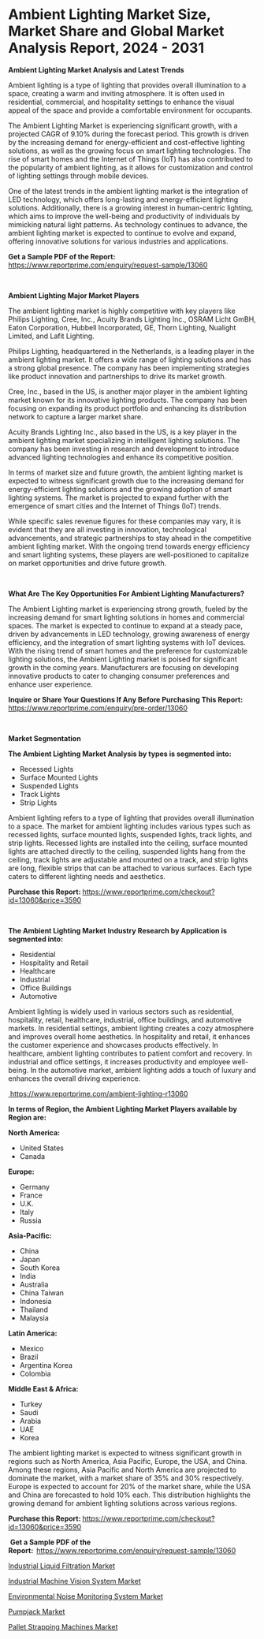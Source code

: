 <p><h1>Ambient Lighting Market Size, Market Share and Global Market Analysis Report, 2024 - 2031</h1></p><p><strong>Ambient Lighting Market Analysis and Latest Trends</strong></p>
<p><p>Ambient lighting is a type of lighting that provides overall illumination to a space, creating a warm and inviting atmosphere. It is often used in residential, commercial, and hospitality settings to enhance the visual appeal of the space and provide a comfortable environment for occupants.</p><p>The Ambient Lighting Market is experiencing significant growth, with a projected CAGR of 9.10% during the forecast period. This growth is driven by the increasing demand for energy-efficient and cost-effective lighting solutions, as well as the growing focus on smart lighting technologies. The rise of smart homes and the Internet of Things (IoT) has also contributed to the popularity of ambient lighting, as it allows for customization and control of lighting settings through mobile devices.</p><p>One of the latest trends in the ambient lighting market is the integration of LED technology, which offers long-lasting and energy-efficient lighting solutions. Additionally, there is a growing interest in human-centric lighting, which aims to improve the well-being and productivity of individuals by mimicking natural light patterns. As technology continues to advance, the ambient lighting market is expected to continue to evolve and expand, offering innovative solutions for various industries and applications.</p></p>
<p><strong>Get a Sample PDF of the Report:&nbsp;</strong> <a href="https://www.reportprime.com/enquiry/request-sample/13060">https://www.reportprime.com/enquiry/request-sample/13060</a></p>
<p>&nbsp;</p>
<p><strong>Ambient Lighting Major Market Players</strong></p>
<p><p>The ambient lighting market is highly competitive with key players like Philips Lighting, Cree, Inc., Acuity Brands Lighting Inc., OSRAM Licht GmBH, Eaton Corporation, Hubbell Incorporated, GE, Thorn Lighting, Nualight Limited, and Lafit Lighting. </p><p>Philips Lighting, headquartered in the Netherlands, is a leading player in the ambient lighting market. It offers a wide range of lighting solutions and has a strong global presence. The company has been implementing strategies like product innovation and partnerships to drive its market growth. </p><p>Cree, Inc., based in the US, is another major player in the ambient lighting market known for its innovative lighting products. The company has been focusing on expanding its product portfolio and enhancing its distribution network to capture a larger market share.</p><p>Acuity Brands Lighting Inc., also based in the US, is a key player in the ambient lighting market specializing in intelligent lighting solutions. The company has been investing in research and development to introduce advanced lighting technologies and enhance its competitive position.</p><p>In terms of market size and future growth, the ambient lighting market is expected to witness significant growth due to the increasing demand for energy-efficient lighting solutions and the growing adoption of smart lighting systems. The market is projected to expand further with the emergence of smart cities and the Internet of Things (IoT) trends.</p><p>While specific sales revenue figures for these companies may vary, it is evident that they are all investing in innovation, technological advancements, and strategic partnerships to stay ahead in the competitive ambient lighting market. With the ongoing trend towards energy efficiency and smart lighting systems, these players are well-positioned to capitalize on market opportunities and drive future growth.</p></p>
<p>&nbsp;</p>
<p><strong>What Are The Key Opportunities For Ambient Lighting Manufacturers?</strong></p>
<p><p>The Ambient Lighting market is experiencing strong growth, fueled by the increasing demand for smart lighting solutions in homes and commercial spaces. The market is expected to continue to expand at a steady pace, driven by advancements in LED technology, growing awareness of energy efficiency, and the integration of smart lighting systems with IoT devices. With the rising trend of smart homes and the preference for customizable lighting solutions, the Ambient Lighting market is poised for significant growth in the coming years. Manufacturers are focusing on developing innovative products to cater to changing consumer preferences and enhance user experience.</p></p>
<p><strong>Inquire or Share Your Questions If Any Before Purchasing This Report:</strong> <a href="https://www.reportprime.com/enquiry/pre-order/13060">https://www.reportprime.com/enquiry/pre-order/13060</a></p>
<p>&nbsp;</p>
<p><strong>Market Segmentation</strong></p>
<p><strong>The Ambient Lighting Market Analysis by types is segmented into:</strong></p>
<p><ul><li>Recessed Lights</li><li>Surface Mounted Lights</li><li>Suspended Lights</li><li>Track Lights</li><li>Strip Lights</li></ul></p>
<p><p>Ambient lighting refers to a type of lighting that provides overall illumination to a space. The market for ambient lighting includes various types such as recessed lights, surface mounted lights, suspended lights, track lights, and strip lights. Recessed lights are installed into the ceiling, surface mounted lights are attached directly to the ceiling, suspended lights hang from the ceiling, track lights are adjustable and mounted on a track, and strip lights are long, flexible strips that can be attached to various surfaces. Each type caters to different lighting needs and aesthetics.</p></p>
<p><strong>Purchase this Report:&nbsp;</strong><a href="https://www.reportprime.com/checkout?id=13060&price=3590">https://www.reportprime.com/checkout?id=13060&price=3590</a></p>
<p>&nbsp;</p>
<p><strong>The Ambient Lighting Market Industry Research by Application is segmented into:</strong></p>
<p><ul><li>Residential</li><li>Hospitality and Retail</li><li>Healthcare</li><li>Industrial</li><li>Office Buildings</li><li>Automotive</li></ul></p>
<p><p>Ambient lighting is widely used in various sectors such as residential, hospitality, retail, healthcare, industrial, office buildings, and automotive markets. In residential settings, ambient lighting creates a cozy atmosphere and improves overall home aesthetics. In hospitality and retail, it enhances the customer experience and showcases products effectively. In healthcare, ambient lighting contributes to patient comfort and recovery. In industrial and office settings, it increases productivity and employee well-being. In the automotive market, ambient lighting adds a touch of luxury and enhances the overall driving experience.</p></p>
<p><a href="https://www.reportprime.com/ambient-lighting-r13060">&nbsp;https://www.reportprime.com/ambient-lighting-r13060</a></p>
<p><strong>In terms of Region, the Ambient Lighting Market Players available by Region are:</strong></p>
<p>
    <p> <strong> North America: </strong>
        <ul>
            <li>United States</li>
            <li>Canada</li>
        </ul>
        </p> 
    <p> <strong> Europe: </strong>
        <ul>
            <li>Germany</li>
            <li>France</li>
            <li>U.K.</li>
            <li>Italy</li>
            <li>Russia</li>
        </ul>
        </p> 
    <p> <strong> Asia-Pacific: </strong>
        <ul>
            <li>China</li>
            <li>Japan</li>
            <li>South Korea</li>
            <li>India</li>
            <li>Australia</li>
            <li>China Taiwan</li>
            <li>Indonesia</li>
            <li>Thailand</li>
            <li>Malaysia</li>
        </ul>
        </p> 
    <p> <strong> Latin America: </strong>
        <ul>
            <li>Mexico</li>
            <li>Brazil</li>
            <li>Argentina Korea</li>
            <li>Colombia</li>
        </ul>
        </p> 
    <p> <strong> Middle East & Africa: </strong>
        <ul>
            <li>Turkey</li>
            <li>Saudi</li>
            <li>Arabia</li>
            <li>UAE</li>
            <li>Korea</li>
        </ul>
    </p>
    </p>
<p><p>The ambient lighting market is expected to witness significant growth in regions such as North America, Asia Pacific, Europe, the USA, and China. Among these regions, Asia Pacific and North America are projected to dominate the market, with a market share of 35% and 30% respectively. Europe is expected to account for 20% of the market share, while the USA and China are forecasted to hold 10% each. This distribution highlights the growing demand for ambient lighting solutions across various regions.</p></p>
<p><strong>Purchase this Report: </strong><a href="https://www.reportprime.com/checkout?id=13060&price=3590">https://www.reportprime.com/checkout?id=13060&price=3590</a></p>
<p>&nbsp;<strong>Get a Sample PDF of the Report:&nbsp;&nbsp;</strong><a href="https://www.reportprime.com/enquiry/request-sample/13060">https://www.reportprime.com/enquiry/request-sample/13060</a></p>
<p><strong></strong></p>
<p><p><a href="https://github.com/kishanagarner91/Market-Research-Report-List-1/blob/main/industrial-liquid-filtration-market.md">Industrial Liquid Filtration Market</a></p><p><a href="https://github.com/FredaSauer/Market-Research-Report-List-1/blob/main/industrial-machine-vision-system-market.md">Industrial Machine Vision System Market</a></p><p><a href="https://github.com/arabintang013/Market-Research-Report-List-1/blob/main/environmental-noise-monitoring-system-market.md">Environmental Noise Monitoring System Market</a></p><p><a href="https://github.com/hrhzhypq19/Market-Research-Report-List-1/blob/main/pumpjack-market.md">Pumpjack Market</a></p><p><a href="https://www.linkedin.com/pulse/pallet-strapping-machines-market-trends-detailed-study-its-tnxce?trackingId=Cn0i3j9hSNqnaEPZI%2BQBmw%3D%3D">Pallet Strapping Machines Market</a></p></p>